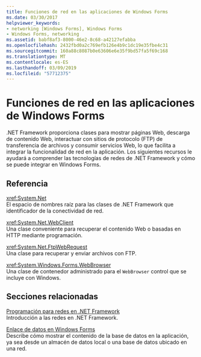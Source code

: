 ```yaml
---
title: Funciones de red en las aplicaciones de Windows Forms
ms.date: 03/30/2017
helpviewer_keywords:
- networking [Windows Forms], Windows Forms
- Windows Forms, networking
ms.assetid: babf8af3-8000-46e2-8c68-a42127efabba
ms.openlocfilehash: 2432fbd0a2c769efb126e4b9c1dc19e35fbe4c31
ms.sourcegitcommit: 160a88c8087b0e63606e6e35f9bd57fa5f69c168
ms.translationtype: MT
ms.contentlocale: es-ES
ms.lasthandoff: 03/09/2019
ms.locfileid: "57712375"
---
```

# <a name="networking-in-windows-forms-applications"></a>Funciones de red en las aplicaciones de Windows Forms
.NET Framework proporciona clases para mostrar páginas Web, descarga de contenido Web, interactuar con sitios de protocolo (FTP) de transferencia de archivos y consumir servicios Web, lo que facilita a integrar la funcionalidad de red en la aplicación. Los siguientes recursos le ayudará a comprender las tecnologías de redes de .NET Framework y cómo se puede integrar en Windows Forms.  
  
## <a name="reference"></a>Referencia  
 <xref:System.Net>  
 El espacio de nombres raíz para las clases de .NET Framework que identificador de la conectividad de red.  
  
 <xref:System.Net.WebClient>  
 Una clase conveniente para recuperar el contenido Web o basadas en HTTP mediante programación.  
  
 <xref:System.Net.FtpWebRequest>  
 Una clase para recuperar y enviar archivos con FTP.  
  
 <xref:System.Windows.Forms.WebBrowser>  
 Una clase de contenedor administrado para el `WebBrowser` control que se incluye con Windows.  
  
## <a name="related-sections"></a>Secciones relacionadas  
 [Programación para redes en .NET Framework](../../network-programming/index.md)  
 Introducción a las redes en .NET Framework.  
  
 [Enlace de datos en Windows Forms](../windows-forms-data-binding.md)  
 Describe cómo mostrar el contenido de la base de datos en la aplicación, ya sea desde un almacén de datos local o una base de datos ubicado en una red.
